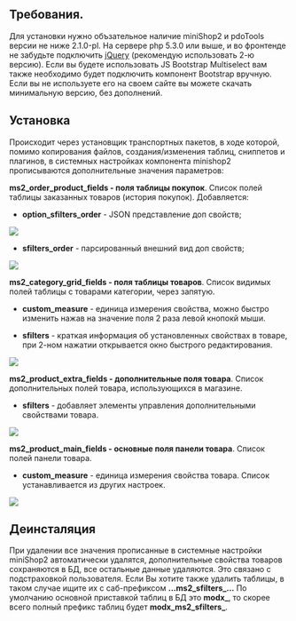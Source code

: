 ## Требования.

Для установки нужно объзательное наличие miniShop2 и pdoTools версии не ниже
2.1.0-pl. На сервере php 5.3.0 или выше, и во фронтенде не забудьте подключить
[jQuery](https://jquery.com/) (рекомендую использовать 2-ю версию).
Если вы будете использовать JS Bootstrap Multiselect вам также необходимо будет
подключить компонент Bootstrap вручную. Если вы не используете его на своем сайте
вы можете скачать минимальную версию, без дополнений.

## Установка

Происходит через установщик транспортных пакетов, в ходе которой, помимо
копирования файлов, создания/изменения таблиц, сниппетов и плагинов, в системных
настройках компонента minishop2 прописываются дополнительные значения
параметров:

**ms2_order_product_fields - поля таблицы покупок**. Список полей таблицы
заказанных товаров (история покупок). Добавляется:

* **option_sfilters_order** - JSON представление доп свойств;

	<!-- установка_01.png -->
<a rel="fancybox" href="https://file.modx.pro/files/3/f/9/3f9594649fef6141e74db7f2387f8c2a.png"><img src="https://file.modx.pro/files/3/f/9/3f9594649fef6141e74db7f2387f8c2as.jpg" class="fancybox thumbnail center"></a>
<!-- [![](https://file.modx.pro/files/3/f/9/3f9594649fef6141e74db7f2387f8c2as.jpg)](https://file.modx.pro/files/3/f/9/3f9594649fef6141e74db7f2387f8c2a.png) -->

* **sfilters_order** - парсированный внешний вид доп свойств;

	<!-- установка_02.png -->
<a rel="fancybox" href="https://file.modx.pro/files/2/f/1/2f1750f4355ee0d864aa8b70947d81e4.png"><img src="https://file.modx.pro/files/2/f/1/2f1750f4355ee0d864aa8b70947d81e4s.jpg" class="fancybox thumbnail center"></a>
<!-- [![](https://file.modx.pro/files/2/f/1/2f1750f4355ee0d864aa8b70947d81e4s.jpg)](https://file.modx.pro/files/2/f/1/2f1750f4355ee0d864aa8b70947d81e4.png) -->

**ms2_category_grid_fields - поля таблицы товаров**. Список видимых полей
таблицы с товарами категории, через запятую.

* **custom_measure** - единица измерения свойства, можно быстро изменить нажав на
	значение поля 2 раза левой кнопокй мыши.

* **sfilters** - краткая информация об установленных свойствах в товаре, при 2-ном
	нажатии открывается окно быстрого редактирования.

	<!-- установка_03 - 4 .png нужно скомбинировать одну из 2-х картинок-->
<a rel="fancybox" href="https://file.modx.pro/files/0/8/a/08ac89e6b6d070c21ec194f28ef31b6a.png"><img src="https://file.modx.pro/files/0/8/a/08ac89e6b6d070c21ec194f28ef31b6as.jpg" class="fancybox thumbnail center"></a>
<!-- [![](https://file.modx.pro/files/0/8/a/08ac89e6b6d070c21ec194f28ef31b6as.jpg)](https://file.modx.pro/files/0/8/a/08ac89e6b6d070c21ec194f28ef31b6a.png) -->

**ms2_product_extra_fields - дополнительные поля товара**. Список дополнительных
полей товара, использующихся в магазине.

* **sfilters** - добавляет элементы управления дополнительными свойствами товара.
	<!-- установка_05.png -->
<a rel="fancybox" href="https://file.modx.pro/files/0/7/8/0785b66a8d941314d76eede576c76818.png"><img src="https://file.modx.pro/files/0/7/8/0785b66a8d941314d76eede576c76818s.jpg" class="fancybox thumbnail center"></a>
<!-- [![](https://file.modx.pro/files/0/7/8/0785b66a8d941314d76eede576c76818s.jpg)](https://file.modx.pro/files/0/7/8/0785b66a8d941314d76eede576c76818.png) -->


**ms2_product_main_fields - основные поля панели товара**. Список полей панели товара.

* **custom_measure** - единица измерения свойства товара. Список устанавливается
из других настроек.
	<!-- установка_06.png -->
<a rel="fancybox" href="https://file.modx.pro/files/8/b/3/8b343d51d05a9eeccc3cc55fb85728fa.png"><img src="https://file.modx.pro/files/8/b/3/8b343d51d05a9eeccc3cc55fb85728fas.jpg" class="fancybox thumbnail center"></a>
<!-- [![](https://file.modx.pro/files/8/b/3/8b343d51d05a9eeccc3cc55fb85728fas.jpg)](https://file.modx.pro/files/8/b/3/8b343d51d05a9eeccc3cc55fb85728fa.png) -->

## Деинсталяция

При удалении все значения прописанные в системные настройки miniShop2
автоматически удалятся, дополнительные свойства товаров сохраняются в БД, все
остальные данные удаляются. Это связано с подстраховкой пользователя. Если Вы
хотите также удалить таблицы, в таком случае ищите их с саб-префиксом
**...ms2_sfilters_...** По умолчанию основной приставкой таблиц в БД это
**modx_**, то скорее всего полный префикс таблиц будет **modx_ms2_sfilters_**.
